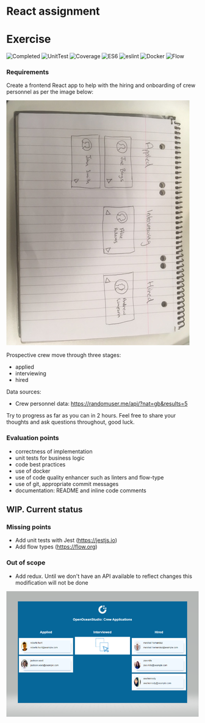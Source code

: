 # React assignment

# Exercise

![Completed](https://img.shields.io/badge/Completed-99%25-orange.svg) 
![UnitTest](https://img.shields.io/badge/unit%20tests-jest-brightgreen.svg) 
![Coverage](https://img.shields.io/badge/test%20coverage-33%25-yellow.svg) 
![ES6](https://img.shields.io/badge/React-16.4.1-blue.svg) 
![eslint](https://img.shields.io/badge/eslint-air--bnb-%23ff69b4.svg) 
![Docker](https://img.shields.io/badge/Docker-Done-brightgreen.svg) 
![Flow](https://img.shields.io/badge/Flow-Pending-red.svg) 

### Requirements

Create a frontend React app to help with the hiring and onboarding of crew personnel as per the image below:

![Sketch of crew applications app](./docs/app-sketch.jpg "Sketch of crew applications app")

Prospective crew move through three stages:

- applied
- interviewing
- hired

Data sources:

- Crew personnel data: https://randomuser.me/api/?nat=gb&results=5

Try to progress as far as you can in 2 hours. Feel free to share your thoughts and ask questions throughout, good luck.

### Evaluation points

- correctness of implementation
- unit tests for business logic
- code best practices
- use of docker
- use of code quality enhancer such as linters and flow-type
- use of git, appropriate commit messages
- documentation: README and inline code comments


## WIP. Current status

### Missing points

- Add unit tests with Jest (https://jestjs.io)
- Add flow types (https://flow.org)

### Out of scope

- Add redux. Until we don't have an API available to reflect changes this modification will not be done

![Sample](sample.png)

